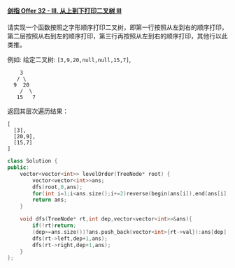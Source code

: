 #### [剑指 Offer 32 - III. 从上到下打印二叉树 III](https://leetcode-cn.com/problems/cong-shang-dao-xia-da-yin-er-cha-shu-iii-lcof/)

请实现一个函数按照之字形顺序打印二叉树，即第一行按照从左到右的顺序打印，第二层按照从右到左的顺序打印，第三行再按照从左到右的顺序打印，其他行以此类推。

 

例如:
给定二叉树: `[3,9,20,null,null,15,7]`,

```
    3
   / \
  9  20
    /  \
   15   7
```

返回其层次遍历结果：

```
[
  [3],
  [20,9],
  [15,7]
]
```

 

```c++
class Solution {
public:
    vector<vector<int>> levelOrder(TreeNode* root) {
        vector<vector<int>>ans;
        dfs(root,0,ans);
        for(int i=1;i<ans.size();i+=2)reverse(begin(ans[i]),end(ans[i]));
        return ans;
    }

    void dfs(TreeNode* rt,int dep,vector<vector<int>>&ans){
        if(!rt)return;
        (dep>=ans.size())?ans.push_back(vector<int>{rt->val}):ans[dep].push_back(rt->val);
        dfs(rt->left,dep+1,ans);
        dfs(rt->right,dep+1,ans);
    }
};
```
